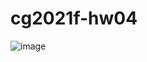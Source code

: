# cg2021f-hw04

![image](https://user-images.githubusercontent.com/33050071/142375913-68e3ef4b-34a4-4a0c-8715-2c3148d2b635.png)
